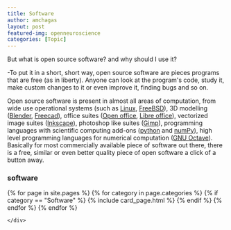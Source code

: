 ```yaml
---
title: Software
author: amchagas
layout: post
featured-img: openneuroscience
categories: [Topic]
---
```




But what is open source software? and why should I use it?

-To put it in a short, short way, open source software are pieces programs that are free (as in liberty). Anyone can look at the program's code, study it, make custom changes to it or even improve it, finding bugs and so on.

Open source software is present in almost all areas of computation, from wide use operational systems (such as [Linux](http://en.wikipedia.org/wiki/Linux), [FreeBSD](http://www.freebsd.org/about.html)), 3D modelling ([Blender](http://www.blender.org/), [Freecad](http://sourceforge.net/projects/free-cad/)), office suites ([Open office](http://www.openoffice.org/), [Libre office](http://www.libreoffice.org/#0)), vectorized image suites ([Inkscape](http://inkscape.org/)), photoshop like suites ([Gimp](http://www.gimp.org/)), programming languages with scientific computing add-ons ([python](http://www.python.org/) and [numPy](http://www.numpy.org/)), high level programming languages for numerical computation ([GNU Octave](http://www.gnu.org/software/octave/)). Basically for most commercially available piece of software out there, there is a free, similar or even better quality piece of open software a click of a button away.

### software

<section class="blog">
  <div class="container">
    <div class="post-list" itemscope="" itemtype="http://schema.org/Blog">
      {% for page in site.pages %}
        {% for category in page.categories %}
          {% if category == "Software" %}
            {% include card_page.html %}
          {% endif %}
        {% endfor %}
      {% endfor %}


    </div>
  </div>
</section>
